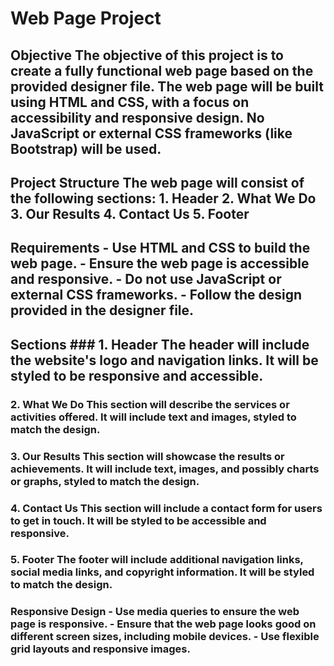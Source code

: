 # Web Page Project 
## Objective The objective of this project is to create a fully functional web page based on the provided designer file. The web page will be built using HTML and CSS, with a focus on accessibility and responsive design. No JavaScript or external CSS frameworks (like Bootstrap) will be used. 
## Project Structure The web page will consist of the following sections: 1. Header 2. What We Do 3. Our Results 4. Contact Us 5. Footer 
## Requirements - Use HTML and CSS to build the web page. - Ensure the web page is accessible and responsive. - Do not use JavaScript or external CSS frameworks. - Follow the design provided in the designer file. 
## Sections ### 1. Header The header will include the website's logo and navigation links. It will be styled to be responsive and accessible. 
### 2. What We Do This section will describe the services or activities offered. It will include text and images, styled to match the design. 
### 3. Our Results This section will showcase the results or achievements. It will include text, images, and possibly charts or graphs, styled to match the design. 
### 4. Contact Us This section will include a contact form for users to get in touch. It will be styled to be accessible and responsive. 
### 5. Footer The footer will include additional navigation links, social media links, and copyright information. It will be styled to match the design.
 ### Responsive Design - Use media queries to ensure the web page is responsive. - Ensure that the web page looks good on different screen sizes, including mobile devices. - Use flexible grid layouts and responsive images. 